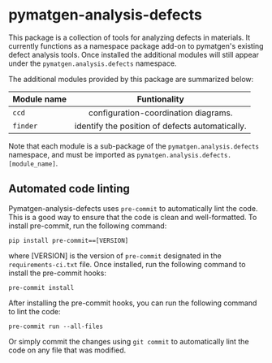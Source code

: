 # pymatgen-analysis-defects

This package is a collection of tools for analyzing defects in materials.
It currently functions as a namespace package add-on to pymatgen's existing defect analysis tools.
Once installed the additional modules will still appear under the
`pymatgen.analysis.defects` namespace.

The additional modules provided by this package are summarized below:

| Module name |                  Funtionality                   |
|-------------|:-----------------------------------------------:|
| `ccd`       |      configuration-coordination diagrams.       |
| `finder`    | identify the position of defects automatically. |

Note that each module is a sub-package of the `pymatgen.analysis.defects` namespace, and must be imported
as `pymatgen.analysis.defects.[module_name]`.


## Automated code linting

Pymatgen-analysis-defects uses `pre-commit` to automatically lint the code.
This is a good way to ensure that the code is clean and well-formatted.
To install pre-commit, run the following command:
```
pip install pre-commit==[VERSION]
```
where [VERSION] is the version of `pre-commit` designated in the `requirements-ci.txt` file.
Once installed, run the following command to install the pre-commit hooks:
```
pre-commit install
```
After installing the pre-commit hooks, you can run the following command to lint the code:
```
pre-commit run --all-files
```
Or simply commit the changes using `git commit` to automatically lint the code on any file that was modified.
